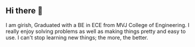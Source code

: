 ## Hi there 👋

I am girish, Graduated with a BE in ECE from MVJ College of Engineering. I really enjoy solving problems as well as making things pretty and easy to use. I can't stop learning new things; the more, the better.

<!--
**GIRISH-SS/GIRISH-SS** is a ✨ _special_ ✨ repository because its `README.md` (this file) appears on your GitHub profile.

Here are some ideas to get you started:

- 🔭 I’m currently working on ...
- 🌱 I’m currently learning ...
- 👯 I’m looking to collaborate on ...
- 🤔 I’m looking for help with ...
- 💬 Ask me about ...
- 📫 How to reach me: ...
- 😄 Pronouns: ...
- ⚡ Fun fact: ...
-->
